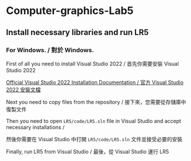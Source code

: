 # Computer-graphics-Lab5
## Install necessary libraries and run LR5

### For Windows. / 對於 Windows.

First of all you need to install Visual Studio 2022 / 首先你需要安裝 Visual Studio 2022

[Official Visual Studio 2022 Installation Documentation / 官方 Visual Studio 2022 安裝文檔](https://visualstudio.microsoft.com/zh-hant/vs/)

Next you need to copy files from the repository / 接下來，您需要從存儲庫中復製文件

Then you need to open ```LR5/code/LR5.sln``` file in Visual Studio and accept necessary installations / 

然後你需要在 Visual Studio 中打開 ```LR5/code/LR5.sln``` 文件並接受必要的安裝

Finally, run LR5 from Visual Studio / 最後，從 Visual Studio 運行 LR5
